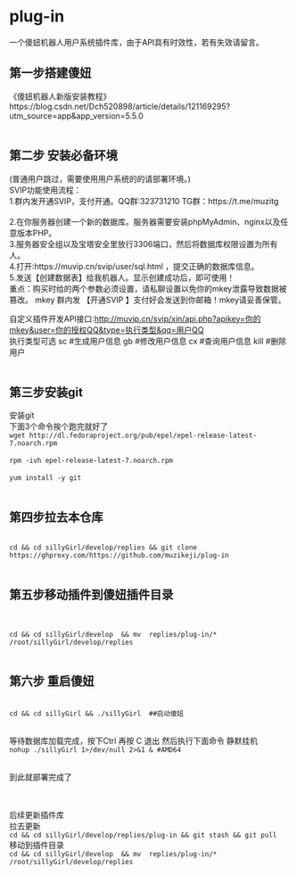 # plug-in
一个傻妞机器人用户系统插件库，由于API具有时效性，若有失效请留言。<br>
<h2>第一步搭建傻妞<br></h2>
《傻妞机器人新版安装教程》https://blog.csdn.net/Dch520898/article/details/121169295?utm_source=app&app_version=5.5.0
<br><br><h2>第二步 安装必备环境</h2>(普通用户跳过，需要使用用户系统的的请部署环境。)<br>
SVIP功能使用流程：<br>
1.群内发开通SVIP，支付开通。QQ群:323731210
TG群：https://t.me/muzitg<br>
<br>2.在你服务器创建一个新的数据库。服务器需要安装phpMyAdmin、nginx以及任意版本PHP。
<br>3.服务器安全组以及宝塔安全里放行3306端口，然后将数据库权限设置为所有人。
<br>4.打开∶https://muvip.cn/svip/user/sql.html ，提交正确的数据库信息。
<br>5.发送【创建数据表】给我机器人。显示创建成功后，即可使用！
<br>重点：购买时给的两个参数必须设置，请私聊设置以免你的mkey泄露导致数据被篡改。
mkey 群内发 【开通SVIP 】支付好会发送到你邮箱！mkey请妥善保管。

自定义插件开发API接口∶http://muvip.cn/svip/xin/api.php?apikey=你的mkey&user=你的授权QQ&type=执行类型&qq=用户QQ<br>
执行类型可选 sc #生成用户信息  gb #修改用户信息  cx #查询用户信息   kill  #删除用户
<br><br><h2>第三步安装git</h2>
安装git
<br>
下面3个命令挨个跑完就好了<br>
`wget http://dl.fedoraproject.org/pub/epel/epel-release-latest-7.noarch.rpm`
<br><br>`rpm -ivh epel-release-latest-7.noarch.rpm`
<br><br>`yum install -y git`
<br><br><h2>第四步拉去本仓库</h2>
<br>`cd && cd sillyGirl/develop/replies && git clone https://ghproxy.com/https://github.com/muzikeji/plug-in`
<br><br><h2>第五步移动插件到傻妞插件目录</h2>
<br><br>`cd && cd sillyGirl/develop  && mv  replies/plug-in/* /root/sillyGirl/develop/replies`
<br><br><h2>第六步 重启傻妞</h2>
<br>`cd && cd sillyGirl && ./sillyGirl  ##启动傻妞`

<br>等待数据库加载完成，按下Ctrl 再按 C 退出
然后执行下面命令 静默挂机
<br>`nohup ./sillyGirl 1>/dev/null 2>&1 & #AMD64`

<br>到此就部署完成了

<br><br>后续更新插件库
<br>拉去更新
<br>`cd && cd sillyGirl/develop/replies/plug-in && git stash && git pull `
<br>移动到插件目录
<br>`cd && cd sillyGirl/develop  && mv  replies/plug-in/* /root/sillyGirl/develop/replies`

